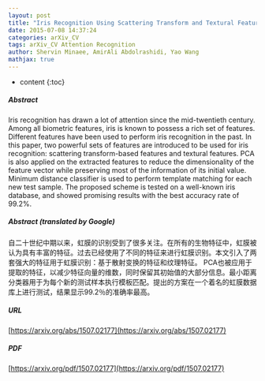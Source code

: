 ```yaml
---
layout: post
title: "Iris Recognition Using Scattering Transform and Textural Features"
date: 2015-07-08 14:37:24
categories: arXiv_CV
tags: arXiv_CV Attention Recognition
author: Shervin Minaee, AmirAli Abdolrashidi, Yao Wang
mathjax: true
---
```


* content
{:toc}

##### Abstract
Iris recognition has drawn a lot of attention since the mid-twentieth century. Among all biometric features, iris is known to possess a rich set of features. Different features have been used to perform iris recognition in the past. In this paper, two powerful sets of features are introduced to be used for iris recognition: scattering transform-based features and textural features. PCA is also applied on the extracted features to reduce the dimensionality of the feature vector while preserving most of the information of its initial value. Minimum distance classifier is used to perform template matching for each new test sample. The proposed scheme is tested on a well-known iris database, and showed promising results with the best accuracy rate of 99.2%.

##### Abstract (translated by Google)
自二十世纪中期以来，虹膜的识别受到了很多关注。在所有的生物特征中，虹膜被认为具有丰富的特征。过去已经使用了不同的特征来进行虹膜识别。本文引入了两套强大的特征用于虹膜识别：基于散射变换的特征和纹理特征。 PCA也被应用于提取的特征，以减少特征向量的维数，同时保留其初始值的大部分信息。最小距离分类器用于为每个新的测试样本执行模板匹配。提出的方案在一个着名的虹膜数据库上进行测试，结果显示99.2％的准确率最高。

##### URL
[https://arxiv.org/abs/1507.02177](https://arxiv.org/abs/1507.02177)

##### PDF
[https://arxiv.org/pdf/1507.02177](https://arxiv.org/pdf/1507.02177)

